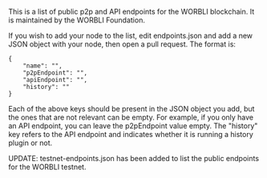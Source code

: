 This is a list of public p2p and API endpoints for the WORBLI blockchain. It is maintained by the WORBLI Foundation.

If you wish to add your node to the list, edit endpoints.json and add a new JSON object with your node, then open a pull request. The format is:
```
{
	"name": "",
	"p2pEndpoint": "",
	"apiEndpoint": "",
	"history": ""
}
```

Each of the above keys should be present in the JSON object you add, but the ones that are not relevant can be empty. For example, if you only have an API endpoint, you can leave the p2pEndpoint value empty. The "history" key refers to the API endpoint and indicates whether it is running a history plugin or not.

UPDATE: testnet-endpoints.json has been added to list the public endpoints for the WORBLI testnet.
